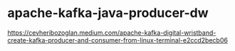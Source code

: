 # apache-kafka-java-producer-dw


https://cevheribozoglan.medium.com/apache-kafka-digital-wristband-create-kafka-producer-and-consumer-from-linux-terminal-e2ccd2becb06